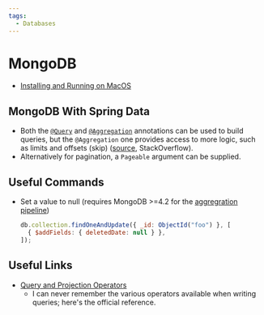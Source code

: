 ```yaml
---
tags:
  - Databases
---
```


# MongoDB

- [Installing and Running on MacOS](https://www.mongodb.com/docs/manual/tutorial/install-mongodb-on-os-x/)

## MongoDB With Spring Data

- Both the
  [`@Query`](https://docs.spring.io/spring-data/mongodb/docs/current/api/org/springframework/data/mongodb/repository/Query.html)
  and
  [`@Aggregation`](https://docs.spring.io/spring-data/mongodb/docs/current/api/org/springframework/data/mongodb/repository/Aggregation.html)
  annotations can be used to build queries, but the `@Aggregation` one provides
  access to more logic, such as limits and offsets (skip)
  ([source](https://stackoverflow.com/a/71888578), StackOverflow).
- Alternatively for pagination, a `Pageable` argument can be supplied.

## Useful Commands

- Set a value to null (requires MongoDB >=4.2 for the
  [aggregration pipeline](https://www.mongodb.com/docs/manual/core/aggregation-pipeline/#std-label-aggregation-pipeline))
  ```js
  db.collection.findOneAndUpdate({ _id: ObjectId("foo") }, [
    { $addFields: { deletedDate: null } },
  ]);
  ```

## Useful Links

- [Query and Projection Operators](https://www.mongodb.com/docs/manual/reference/operator/query/)
  - I can never remember the various operators available when writing queries;
    here's the official reference.

